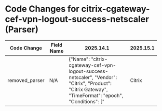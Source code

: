 # Code Changes for citrix-cgateway-cef-vpn-logout-success-netscaler (Parser)

| Code Change | Field Name | 2025.14.1 | 2025.15.1 |
|-------------|------------|-----------|------------|
| removed_parser | N/A | {"Name": "citrix-cgateway-cef-vpn-logout-success-netscaler", "Vendor": "Citrix", "Product": "Citrix Gateway", "TimeFormat": "epoch", "Conditions": ["|Citrix|NetScaler|", "LOGOUT|"], "Fields": ["\srt=({time}\d{13})", "\s(s|d)user=(-|({email_address}[^@\"\s]+@[^@\"\s]+)|((({domain}[^\s]+?)[\\]+)?({user}[\w\.\-\!\#\^\~]{1,40}\$?)))\s+\w+=", "\ssrc=({src_ip}((([0-9a-fA-F.]{0,4}):{1,2}){1,7}([0-9a-fA-F]){0,4})|(((25[0-5]|(2[0-4]|1\d|[0-9]|)\d)\.?\b){4}))(:({src_port}\d+))?", "\sdst=({dest_ip}((([0-9a-fA-F.]{0,4}):{1,2}){1,7}([0-9a-fA-F]){0,4})|(((25[0-5]|(2[0-4]|1\d|[0-9]|)\d)\.?\b){4}))(:({dest_port}\d+))?", "\sshost=({src_host}[^\s]+)", "\sdhost=({dest_host}[^\s]+)", "\sdvc=({host}\d{1,3}\.\d{1,3}\.\d{1,3}\.\d{1,3})", "\sdvchost=({host}[^\s]+)", "SessionId:\s+({session_id}\d+)", "cn1=({session_id}\d+)"], "ParserVersion": "v1.0.0"} | N/A |